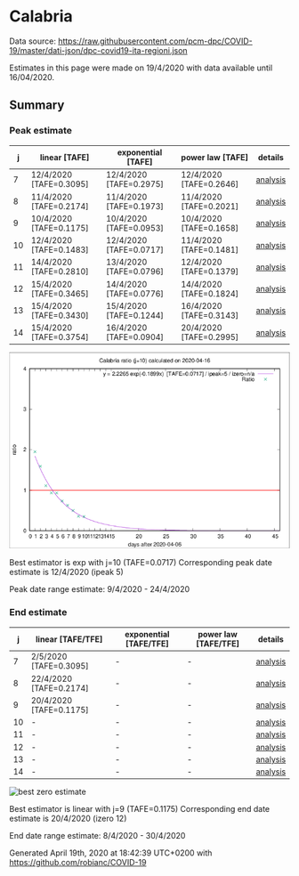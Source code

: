 # Calabria


Data source: https://raw.githubusercontent.com/pcm-dpc/COVID-19/master/dati-json/dpc-covid19-ita-regioni.json

Estimates in this page were made on 19/4/2020 with data available until 16/04/2020.


## Summary 

### Peak estimate 
|j|linear [TAFE]|exponential [TAFE]|power law [TAFE]|details|
|---|----|-----------|---------|-------|
|7|12/4/2020 [TAFE=0.3095]|12/4/2020 [TAFE=0.2975]|12/4/2020 [TAFE=0.2646]|[analysis](COVID-19_calabria_j7_2020-04-16.md)|
|8|11/4/2020 [TAFE=0.2174]|11/4/2020 [TAFE=0.1973]|11/4/2020 [TAFE=0.2021]|[analysis](COVID-19_calabria_j8_2020-04-16.md)|
|9|10/4/2020 [TAFE=0.1175]|10/4/2020 [TAFE=0.0953]|10/4/2020 [TAFE=0.1658]|[analysis](COVID-19_calabria_j9_2020-04-16.md)|
|10|12/4/2020 [TAFE=0.1483]|12/4/2020 [TAFE=0.0717]|11/4/2020 [TAFE=0.1481]|[analysis](COVID-19_calabria_j10_2020-04-16.md)|
|11|14/4/2020 [TAFE=0.2810]|13/4/2020 [TAFE=0.0796]|12/4/2020 [TAFE=0.1379]|[analysis](COVID-19_calabria_j11_2020-04-16.md)|
|12|15/4/2020 [TAFE=0.3465]|14/4/2020 [TAFE=0.0776]|14/4/2020 [TAFE=0.1824]|[analysis](COVID-19_calabria_j12_2020-04-16.md)|
|13|15/4/2020 [TAFE=0.3430]|15/4/2020 [TAFE=0.1244]|16/4/2020 [TAFE=0.3143]|[analysis](COVID-19_calabria_j13_2020-04-16.md)|
|14|15/4/2020 [TAFE=0.3754]|16/4/2020 [TAFE=0.0904]|20/4/2020 [TAFE=0.2995]|[analysis](COVID-19_calabria_j14_2020-04-16.md)|

![best peak estimate](COVID-19_calabria_j10_2020-04-16.png)

Best estimator is exp with j=10 (TAFE=0.0717)
Corresponding peak date estimate is 12/4/2020 (ipeak 5)


Peak date range estimate: 9/4/2020 - 24/4/2020

### End estimate 
|j|linear [TAFE/TFE]|exponential [TAFE/TFE]|power law [TAFE/TFE]|details|
|---|----|-----------|---------|-------|
|7|2/5/2020 [TAFE=0.3095]|-|-|[analysis](COVID-19_calabria_j7_2020-04-16.md)|
|8|22/4/2020 [TAFE=0.2174]|-|-|[analysis](COVID-19_calabria_j8_2020-04-16.md)|
|9|20/4/2020 [TAFE=0.1175]|-|-|[analysis](COVID-19_calabria_j9_2020-04-16.md)|
|10|-|-|-|[analysis](COVID-19_calabria_j10_2020-04-16.md)|
|11|-|-|-|[analysis](COVID-19_calabria_j11_2020-04-16.md)|
|12|-|-|-|[analysis](COVID-19_calabria_j12_2020-04-16.md)|
|13|-|-|-|[analysis](COVID-19_calabria_j13_2020-04-16.md)|
|14|-|-|-|[analysis](COVID-19_calabria_j14_2020-04-16.md)|

![best zero estimate](COVID-19_calabria_j9_2020-04-16.png)

Best estimator is linear with j=9 (TAFE=0.1175)
Corresponding end date estimate is 20/4/2020 (izero 12)


End date range estimate: 8/4/2020 - 30/4/2020

Generated April 19th, 2020 at 18:42:39 UTC+0200 with https://github.com/robianc/COVID-19
